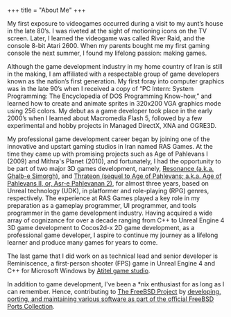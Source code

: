+++
title = "About Me"
+++

My first exposure to videogames occurred during a visit to my aunt’s house in the late 80’s. I was riveted at the sight of motioning icons on the TV screen. Later, I learned the videogame was called River Raid, and the console 8-bit Atari 2600. When my parents bought me my first gaming console the next summer, I found my lifelong passion: making games.

Although the game development industry in my home country of Iran is still in the making, I am affiliated with a respectable group of game developers known as the nation’s first generation. My first foray into computer graphics was in the late 90’s when I received a copy of “PC Intern: System Programming: The Encyclopedia of DOS Programming Know-how,” and learned how to create and animate sprites in 320x200 VGA graphics mode using 256 colors. My debut as a game developer took place in the early 2000’s when I learned about Macromedia Flash 5, followed by a few experimental and hobby projects in Managed DirectX, XNA and OGRE3D.

My professional game development career began by joining one of the innovative and upstart gaming studios in Iran named RAS Games. At the time they came up with promising projects such as Age of Pahlevans I (2009) and Mithra's Planet (2010), and fortunately, I had the opportunity to be part of two major 3D games development, namely, [Resonance (a.k.a. Ghalb-e Simorgh)](https://vimeo.com/175407810), and <a href="https://vimeo.com/175401743">Thrateon (sequel to Age of Pahlevans; a.k.a. Age of Pahlevans II, or, Asr-e Pahlevanan 2)</a>, for almost three years, based on Unreal technology (UDK), in platformer and role-playing (RPG) genres, respectively. The experience at RAS Games played a key role in my preparation as a gameplay programmer, UI programmer, and tools programmer in the game development industry. Having acquired a wide array of cognizance for over a decade ranging from C++ to Unreal Engine 4 3D game development to Cocos2d-x 2D game development, as a professional game developer, I aspire to continue my journey as a lifelong learner and produce many games for years to come.

The last game that I did work on as technical lead and senior developer is Reminiscence, a first-person shooter (FPS) game in Unreal Engine 4 and C++ for Microsoft Windows by [Atitel game studio](http://atitel.com/).

In addition to game development, I've been a \*nix enthusiast for as long as I can remember. Hence, contributing to [The FreeBSD Project](https://www.freebsd.org/) by [developing, porting, and maintaining various software as part of the official FreeBSD Ports Collection](https://www.freebsd.org/cgi/ports.cgi?query=info%40babaei.net&stype=maintainer).
